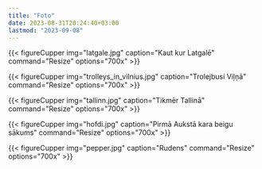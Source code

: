 ```yaml
---
title: "Foto"
date: 2023-08-31T20:24:40+03:00
lastmod: "2023-09-08"
---
```

{{< figureCupper
img="latgale.jpg"
caption="Kaut kur Latgalē"
command="Resize"
options="700x" >}}

{{< figureCupper
img="trolleys_in_vilnius.jpg"
caption="Trolejbusi Viļņā"
command="Resize"
options="700x" >}}

{{< figureCupper
img="tallinn.jpg"
caption="Tikmēr Tallinā"
command="Resize"
options="700x" >}}

{{< figureCupper
img="hofdi.jpg"
caption="Pirmā Aukstā kara beigu sākums"
command="Resize"
options="700x" >}}

{{< figureCupper
img="pepper.jpg"
caption="Rudens"
command="Resize"
options="700x" >}}



